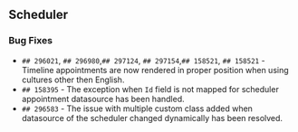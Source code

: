 ##  Scheduler

###    Bug Fixes

- `## 296021`, `## 296980`,`## 297124`, `## 297154`,`## 158521`, `## 158521` - Timeline appointments are now rendered in proper position when using cultures other then English.
- `## 158395` - The exception when `Id` field is not mapped for scheduler appointment datasource has been handled.
- `## 296583` - The issue with multiple custom class added when datasource of the scheduler changed dynamically has been resolved.
